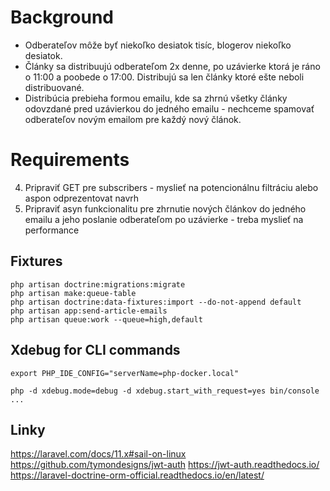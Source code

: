 # Background

- Odberateľov môže byť niekoľko desiatok tisíc, blogerov niekoľko desiatok.
- Články sa distribuujú odberateľom 2x denne, po uzávierke ktorá je ráno o 11:00 a poobede o 17:00. Distribujú sa len
  články ktoré ešte neboli distribuované.
- Distribúcia prebieha formou emailu, kde sa zhrnú všetky články odovzdané pred uzávierkou do jedného emailu - nechceme
  spamovať odberateľov novým emailom pre každý nový článok.

# Requirements

4. Pripraviť GET pre subscribers - myslieť na potencionálnu filtráciu alebo aspon odprezentovat navrh
5. Pripraviť asyn funkcionalitu pre zhrnutie nových článkov do jedného emailu a jeho poslanie odberateľom po uzávierke - treba myslieť na performance

## Fixtures

```shell
php artisan doctrine:migrations:migrate
php artisan make:queue-table
php artisan doctrine:data-fixtures:import --do-not-append default
php artisan app:send-article-emails
php artisan queue:work --queue=high,default
```

## Xdebug for CLI commands

```shell
export PHP_IDE_CONFIG="serverName=php-docker.local"

php -d xdebug.mode=debug -d xdebug.start_with_request=yes bin/console ...
```

## Linky

https://laravel.com/docs/11.x#sail-on-linux
https://github.com/tymondesigns/jwt-auth
https://jwt-auth.readthedocs.io/
https://laravel-doctrine-orm-official.readthedocs.io/en/latest/
